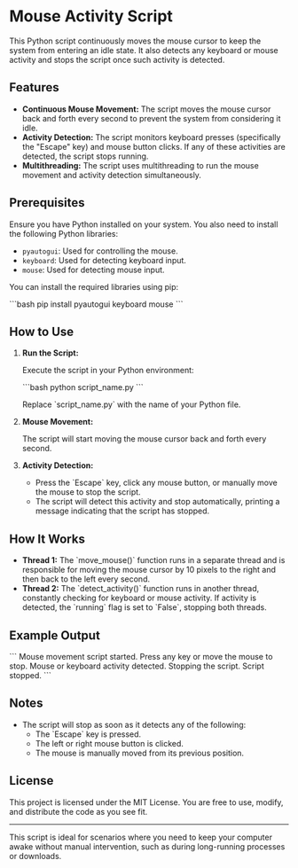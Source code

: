 # Mouse Activity Script

This Python script continuously moves the mouse cursor to keep the system from entering an idle state. It also detects any keyboard or mouse activity and stops the script once such activity is detected.

## Features

- **Continuous Mouse Movement:** The script moves the mouse cursor back and forth every second to prevent the system from considering it idle.
- **Activity Detection:** The script monitors keyboard presses (specifically the "Escape" key) and mouse button clicks. If any of these activities are detected, the script stops running.
- **Multithreading:** The script uses multithreading to run the mouse movement and activity detection simultaneously.

## Prerequisites

Ensure you have Python installed on your system. You also need to install the following Python libraries:

- `pyautogui`: Used for controlling the mouse.
- `keyboard`: Used for detecting keyboard input.
- `mouse`: Used for detecting mouse input.

You can install the required libraries using pip:

\`\`\`bash
pip install pyautogui keyboard mouse
\`\`\`

## How to Use

1. **Run the Script:**

   Execute the script in your Python environment:

   \`\`\`bash
   python script_name.py
   \`\`\`

   Replace \`script_name.py\` with the name of your Python file.

2. **Mouse Movement:**

   The script will start moving the mouse cursor back and forth every second.

3. **Activity Detection:**

   - Press the \`Escape\` key, click any mouse button, or manually move the mouse to stop the script.
   - The script will detect this activity and stop automatically, printing a message indicating that the script has stopped.

## How It Works

- **Thread 1:** The \`move_mouse()\` function runs in a separate thread and is responsible for moving the mouse cursor by 10 pixels to the right and then back to the left every second.
- **Thread 2:** The \`detect_activity()\` function runs in another thread, constantly checking for keyboard or mouse activity. If activity is detected, the \`running\` flag is set to \`False\`, stopping both threads.

## Example Output

\`\`\`
Mouse movement script started. Press any key or move the mouse to stop.
Mouse or keyboard activity detected. Stopping the script.
Script stopped.
\`\`\`

## Notes

- The script will stop as soon as it detects any of the following:
  - The \`Escape\` key is pressed.
  - The left or right mouse button is clicked.
  - The mouse is manually moved from its previous position.

## License

This project is licensed under the MIT License. You are free to use, modify, and distribute the code as you see fit.

---

This script is ideal for scenarios where you need to keep your computer awake without manual intervention, such as during long-running processes or downloads.
